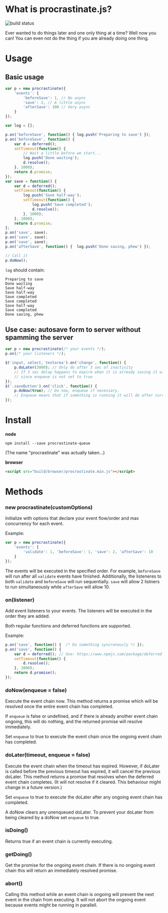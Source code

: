# What is procrastinate.js?

![build status](https://travis-ci.org/mqchen/procrastinate.js.svg?branch=master)

Ever wanted to do things later and one only thing at a time? Well now you can! You can even not do the thing if you are already doing one thing.

# Usage

## Basic usage

```javascript
var p = new procrastinate({
	'events': {
		'beforeSave': 1, // No async
		'save': 2, // A little async
		'afterSave': 100 // Very async
	}
});

var log = [];

p.on('beforeSave', function() { log.push('Preparing to save') });
p.on('beforeSave', function() {
	var d = deferred();
	setTimeout(function() {
		// Wait a little before we start...
		log.push('Done waiting');
		d.resolve();
	}, 1000);
	return d.promise;
});
var save = function() {
	var d = deferred();
	setTimeout(function() {
		log.push('Save half-way');
		setTimeout(function() {
			log.push('Save completed');
			d.resolve();
		}, 1000);
	}, 1000);
	return d.promise;
};
p.on('save', save);
p.on('save', save);
p.on('save', save);
p.on('afterSave', function() {  log.push('Done saving, phew') });

// Call it
p.doNow();
```

`log` should contain:

    Preparing to save
    Done waiting
    Save half-way
    Save half-way
    Save completed
    Save completed
    Save half-way
    Save completed
    Done saving, phew

## Use case: autosave form to server without spamming the server

```javascript
var p = new procrastinate(/* your events */);
p.on(/* your listeners */);

$('input, select, textarea').on('change', function() {
	p.doLater(3000); // Only do after 3 sec of inactivity
	// If 3 sec delay happens to expire when it is already saving it will be ignored
	// since enqueue is not set to true
});
$('.saveButton').on('click', function() {
	p.doNow(true); // Do now, enqueue if necessary.
    // Enqueue means that if something is running it will do after current task is done
});
```

# Install

**node**

	npm install --save procrastinate-queue

(The name "procrastinate" was actually taken...)

**browser**
```html
<script src="build/browser/procrastinate.min.js"></script>
```

# Methods

### new procrastinate(customOptions)

Initialize with options that declare your event flow/order and max concurrency for each event.

Example:
```javascript
var p = new procrastinate({
	'events': {
    	'validate': 1, 'beforeSave': 1, 'save': 2, 'afterSave': 10
    }
});
```
The events will be executed in the specified order. For example, `beforeSave` will run after all `validate` events have finished. Additionally, the listeneres to both `validate` and `beforeSave` will run sequentially. `save` will allow 2 listners to run simultaneously while `afterSave` will allow 10.

### on(listener)

Add event listeners to your events. The listeners will be executed in the order they are added.

Both regular functions and deferred functions are supported.

Example:

```javascript
p.on('save', function() {  /* Do something syncronously */ });
p.on('save', function() {  
	var d = deferred(); // Use: https://www.npmjs.com/package/deferred
    setTimeout(function() {
    	d.resolve();
    }, 1000);
    return d.promise();
});
```

### doNow(enqueue = false)

Execute the event chain now. This method returns a promise which will be resolved once the entire event chain has completed.

If `enqueue` is false or undefined, and if there is already another event chain ongoing, this will do nothing, and the returned promise will resolve immediately.

Set `enqueue` to true to execute the event chain once the ongoing event chain has completed.

### doLater(timeout, enqueue = false)

Execute the event chain when the timeout has expired. However, if doLater is called before the previous timeout has expired, it will cancel the previous doLater. This method returns a promise that resolves when the deferred event chain completes. (It will not resolve if it cleared. This behaviour might change in a future version.)

Set `enqueue` to true to execute the doLater after any ongoing event chain has completed.

A doNow clears any unenqueued doLater. To prevent your doLater from being cleared by a doNow set `enqueue` to true.

### isDoing()

Returns true if an event chain is currently executing.

### getDoing()

Get the promise for the ongoing event chain. If there is no ongoing event chain this will return an immediately resolved promise.

### abort()

Calling this method while an event chain is ongoing will prevent the next event in the chain from executing. It will not abort the ongoing event because events might be running in parallell. 